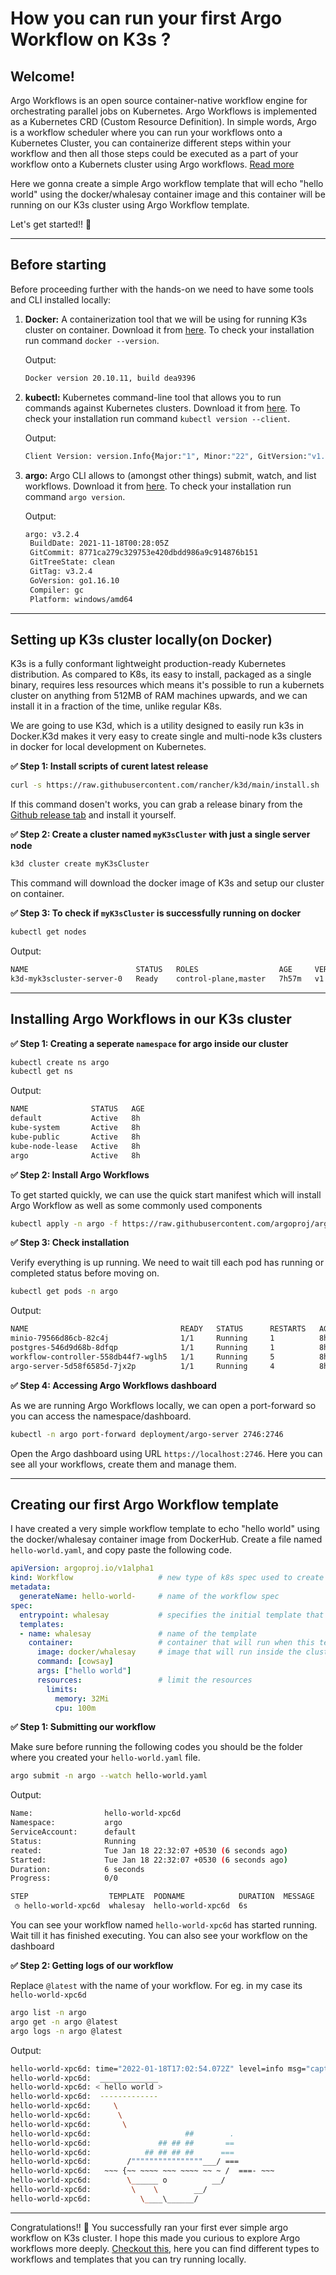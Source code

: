 # How you can run your first Argo Workflow on K3s ?

## Welcome!

Argo Workflows is an open source container-native workflow engine for orchestrating parallel jobs on Kubernetes. Argo Workflows is implemented as a Kubernetes CRD (Custom Resource Definition). In simple words, Argo is a workflow scheduler where you can run your workflows onto a Kubernetes Cluster, you can containerize different steps within your workflow and then all those steps could be executed as a part of your workflow onto a Kubernets cluster using Argo workflows. [Read more](https://argoproj.github.io/argo-workflows/)

Here we gonna create a simple Argo workflow template that will echo "hello world" using the docker/whalesay container image and this container will be running on our K3s cluster using Argo Workflow template.

Let's get started!! :rocket:

---

## Before starting 

Before proceeding further with the hands-on we need to have some tools and CLI installed locally:

1) **Docker:** A containerization tool that we will be using for running K3s cluster on container. Download it from [here](https://docs.docker.com/desktop/windows/install/). To check your installation run command `docker --version`. 
   
   Output:
   ```sh
   Docker version 20.10.11, build dea9396
   ```
   
2) **kubectl:** Kubernetes command-line tool that allows you to run commands against Kubernetes clusters. Download it from [here](https://kubernetes.io/docs/tasks/tools/). To check your installation run command `kubectl version --client`.
   
   Output:
   ```sh
   Client Version: version.Info{Major:"1", Minor:"22", GitVersion:"v1.22.0", GitCommit:"c2b5237ccd9c0f1d600d3072634ca66cefdf272f", GitTreeState:"clean", BuildDate:"2021-08-04T18:03:20Z", GoVersion:"go1.16.6", Compiler:"gc", Platform:"windows/amd64"}
   ```
   
3) **argo:** Argo CLI allows to (amongst other things) submit, watch, and list workflows. Download it from [here]( https://github.com/argoproj/argo-workflows/releases). To check your installation run command `argo version`.

   Output:
   ```sh
   argo: v3.2.4
    BuildDate: 2021-11-18T00:28:05Z
    GitCommit: 8771ca279c329753e420dbdd986a9c914876b151
    GitTreeState: clean
    GitTag: v3.2.4
    GoVersion: go1.16.10
    Compiler: gc
    Platform: windows/amd64
   ```
   
---

## Setting up K3s cluster locally(on Docker)

K3s is a fully conformant lightweight production-ready Kubernetes distribution. As compared to K8s, its easy to install, packaged as a single binary, requires less resources which means it's possible to run a kubernets cluster on anything from 512MB of RAM machines upwards, and we can install it in a fraction of the time, unlike regular K8s.

We are going to use K3d, which is a utility designed to easily run k3s in Docker.K3d makes it very easy to create single and multi-node k3s clusters in docker for local development on Kubernetes.

**:white_check_mark: Step 1: Install scripts of curent latest release** 

   ```sh
   curl -s https://raw.githubusercontent.com/rancher/k3d/main/install.sh | bash
   ```

   If this command dosen't works, you can grab a release binary from the [Github release tab](https://github.com/rancher/k3d/releases) and install it yourself.
    
**:white_check_mark: Step 2: Create a cluster named `myK3sCluster` with just a single server node**
 
   ```sh
   k3d cluster create myK3sCluster
   ```
    
   This command will download the docker image of K3s and setup our cluster on container.
    
**:white_check_mark: Step 3: To check if `myK3sCluster` is successfully running on docker**
 
   ```sh
   kubectl get nodes
   ```
    
   Output:
   ```sh
   NAME                        STATUS   ROLES                  AGE     VERSION
   k3d-myk3scluster-server-0   Ready    control-plane,master   7h57m   v1.21.7+k3s1
   ```
    
---    
    
## Installing Argo Workflows in our K3s cluster 

**:white_check_mark: Step 1: Creating a seperate `namespace` for argo inside our cluster**

   ```sh
   kubectl create ns argo
   kubectl get ns
   ```
   
   Output:
   ```sh
   NAME              STATUS   AGE
   default           Active   8h
   kube-system       Active   8h
   kube-public       Active   8h
   kube-node-lease   Active   8h
   argo              Active   8h
   ```
   
**:white_check_mark: Step 2: Install Argo Workflows**

   To get started quickly, we can use the quick start manifest which will install Argo Workflow as well as some commonly used components
   
   ```sh
   kubectl apply -n argo -f https://raw.githubusercontent.com/argoproj/argo-workflows/master/manifests/quick-start-postgres.yaml
   ```
   
**:white_check_mark: Step 3: Check installation** 
   
   Verify everything is up running. We need to wait till each pod has running or completed status before moving on.
   
   ```sh
   kubectl get pods -n argo
   ```
   
   Output:
   ```sh
   NAME                                  READY   STATUS      RESTARTS   AGE
   minio-79566d86cb-82c4j                1/1     Running     1          8h
   postgres-546d9d68b-8dfqp              1/1     Running     1          8h
   workflow-controller-558db44f7-wglh5   1/1     Running     5          8h
   argo-server-5d58f6585d-7jx2p          1/1     Running     4          8h
   ```
   
**:white_check_mark: Step 4: Accessing Argo Workflows dashboard**

   As we are running Argo Workflows locally, we can open a port-forward so you can access the namespace/dashboard.

   ```sh
   kubectl -n argo port-forward deployment/argo-server 2746:2746
   ```

   Open the Argo dashboard using URL `https://localhost:2746`. Here you can see all your workflows, create them and manage them.
   
---   
   
## Creating our first Argo Workflow template

I have created a very simple workflow template to echo "hello world" using the docker/whalesay container image from DockerHub. Create a file named `hello-world.yaml`, and copy paste the following code.

```yaml
apiVersion: argoproj.io/v1alpha1
kind: Workflow                   # new type of k8s spec used to create argo workflows
metadata:
  generateName: hello-world-     # name of the workflow spec
spec:
  entrypoint: whalesay           # specifies the initial template that should be invoked i.e whalesay
  templates:
  - name: whalesay               # name of the template
    container:                   # container that will run when this template in invoked 
      image: docker/whalesay     # image that will run inside the cluster
      command: [cowsay]
      args: ["hello world"]
      resources:                 # limit the resources
        limits:
          memory: 32Mi
          cpu: 100m
  ```
  
**:white_check_mark: Step 1: Submitting our workflow**

   Make sure before running the following codes you should be the folder where you created your `hello-world.yaml` file.
   
   ```sh
   argo submit -n argo --watch hello-world.yaml
   ```
   
   Output:
   ```sh
   Name:                hello-world-xpc6d
   Namespace:           argo
   ServiceAccount:      default
   Status:              Running
   reated:              Tue Jan 18 22:32:07 +0530 (6 seconds ago)
   Started:             Tue Jan 18 22:32:07 +0530 (6 seconds ago)
   Duration:            6 seconds
   Progress:            0/0

   STEP                  TEMPLATE  PODNAME            DURATION  MESSAGE
    ◷ hello-world-xpc6d  whalesay  hello-world-xpc6d  6s
   ```
    
   You can see your workflow named `hello-world-xpc6d` has started running. Wait till it has finished executing. You can also see your workflow on the dashboard
    
**:white_check_mark: Step 2: Getting logs of our workflow**

   Replace `@latest` with the name of your workflow. For eg. in my case its `hello-world-xpc6d`

   ```sh
   argo list -n argo
   argo get -n argo @latest
   argo logs -n argo @latest
   ```
   
   Output:
   ```sh
   hello-world-xpc6d: time="2022-01-18T17:02:54.072Z" level=info msg="capturing logs" argo=true
   hello-world-xpc6d:  _____________ 
   hello-world-xpc6d: < hello world >
   hello-world-xpc6d:  ------------- 
   hello-world-xpc6d:     \
   hello-world-xpc6d:      \
   hello-world-xpc6d:       \
   hello-world-xpc6d:                     ##        .
   hello-world-xpc6d:               ## ## ##       ==
   hello-world-xpc6d:            ## ## ## ##      ===
   hello-world-xpc6d:        /""""""""""""""""___/ ===
   hello-world-xpc6d:   ~~~ {~~ ~~~~ ~~~ ~~~~ ~~ ~ /  ===- ~~~
   hello-world-xpc6d:        \______ o          __/
   hello-world-xpc6d:         \    \        __/
   hello-world-xpc6d:           \____\______/
   ```
   
   ---
   
   Congratulations!! :rocket: You successfully ran your first ever simple argo workflow on K3s cluster. I hope this made you curious to explore Argo workflows more deeply. 
   [Checkout this](https://github.com/argoproj/argo-workflows/edit/master/examples/README.md), here you can find different types to workflows and templates that you can try  running locally.  
